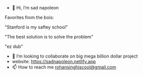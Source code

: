 - 👋 Hi, I’m sad napoleon

Favorites from the bois:

"Stanford is my saftey school"

"The best solution is to solve the problem"

"ez dub"

- 💞️ I’m looking to collaborate on big mega billion dollar project
- website: https://sadnapoleon.netlify.app 
- 📫 How to reach me rohansinghiscool@gmail.com

<!---
rohansingh20/rohansingh20 is a ✨ special ✨ repository because its `README.md` (this file) appears on your GitHub profile.
You can click the Preview link to take a look at your changes.
--->
